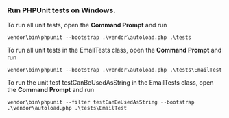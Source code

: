 ### Run PHPUnit tests on Windows.

To run all unit tests, open the **Command Prompt** and run
```
vendor\bin\phpunit --bootstrap .\vendor\autoload.php .\tests
```
To run all unit tests in the EmailTests class, open the **Command Prompt** and run
```
vendor\bin\phpunit --bootstrap .\vendor\autoload.php .\tests\EmailTest
```
To run the unit test testCanBeUsedAsString in the EmailTests class, open the **Command Prompt** and run
```
vendor\bin\phpunit --filter testCanBeUsedAsString --bootstrap .\vendor\autoload.php .\tests\EmailTest
```
